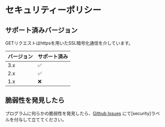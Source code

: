 # セキュリティーポリシー

## サポート済みバージョン

GETリクエストはhttpsを用いたSSL暗号化通信を介しています。

| バージョン | サポート済み         |
| -------- | ------------------ |
| 3.x      | :white_check_mark: |
| 2.x      | :white_check_mark: |
| 1.x      | :x:                |

## 脆弱性を発見したら

プログラムに何らかの脆弱性を発見したら、[Github Issues](https://github.com/P2P-Develop/TopDomainChecker/issues) にて\[security\]ラベルを付与して立ててください。

